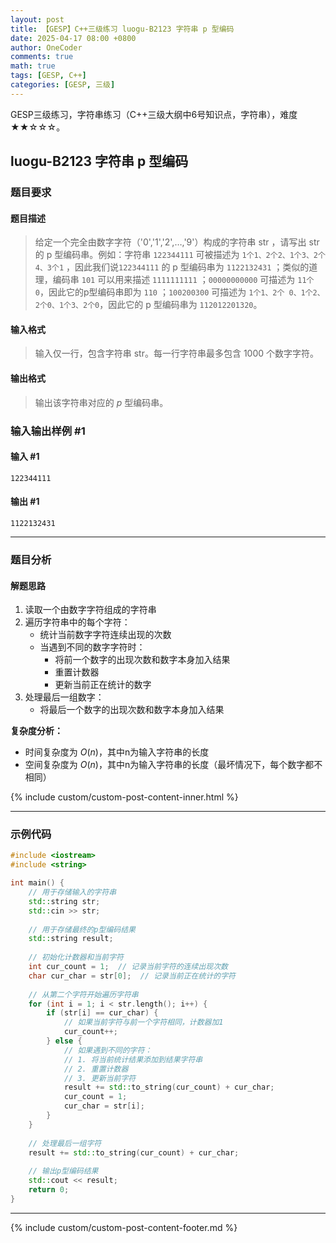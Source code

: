```yaml
---
layout: post
title: 【GESP】C++三级练习 luogu-B2123 字符串 p 型编码
date: 2025-04-17 08:00 +0800
author: OneCoder
comments: true
math: true
tags: [GESP, C++]
categories: [GESP, 三级]
---
```

GESP三级练习，字符串练习（C++三级大纲中6号知识点，字符串），难度★★☆☆☆。

<!--more-->

## luogu-B2123 字符串 p 型编码

### 题目要求

#### 题目描述

>给定一个完全由数字字符（'0','1','2',…,'9'）构成的字符串 str ，请写出 str 的 p 型编码串。例如：字符串 `122344111` 可被描述为 `1个1、2个2、1个3、2个4、3个1` ，因此我们说`122344111` 的 p 型编码串为 `1122132431` ；类似的道理，编码串 `101` 可以用来描述 `1111111111` ；`00000000000` 可描述为 `11个0`，因此它的p型编码串即为 `110` ；`100200300` 可描述为 `1个1、2个 0、1个2、2个0、1个3、2个0`，因此它的 p 型编码串为 `112012201320`。

#### 输入格式

>输入仅一行，包含字符串 str。每一行字符串最多包含 $1000$ 个数字字符。

#### 输出格式

>输出该字符串对应的 $p$ 型编码串。

### 输入输出样例 #1

#### 输入 #1

```console
122344111
```

#### 输出 #1

```console
1122132431
```

---

### 题目分析

#### 解题思路

1. 读取一个由数字字符组成的字符串
2. 遍历字符串中的每个字符：
   - 统计当前数字字符连续出现的次数
   - 当遇到不同的数字字符时：
     - 将前一个数字的出现次数和数字本身加入结果
     - 重置计数器
     - 更新当前正在统计的数字
3. 处理最后一组数字：
   - 将最后一个数字的出现次数和数字本身加入结果

**复杂度分析：**

- 时间复杂度为 $O(n)$，其中n为输入字符串的长度
- 空间复杂度为 $O(n)$，其中n为输入字符串的长度（最坏情况下，每个数字都不相同）
  
{% include custom/custom-post-content-inner.html %}

---

### 示例代码

```cpp
#include <iostream>
#include <string>

int main() {
    // 用于存储输入的字符串
    std::string str;
    std::cin >> str;
    
    // 用于存储最终的p型编码结果
    std::string result;
    
    // 初始化计数器和当前字符
    int cur_count = 1;  // 记录当前字符的连续出现次数
    char cur_char = str[0];  // 记录当前正在统计的字符
    
    // 从第二个字符开始遍历字符串
    for (int i = 1; i < str.length(); i++) {
        if (str[i] == cur_char) {
            // 如果当前字符与前一个字符相同，计数器加1
            cur_count++;
        } else {
            // 如果遇到不同的字符：
            // 1. 将当前统计结果添加到结果字符串
            // 2. 重置计数器
            // 3. 更新当前字符
            result += std::to_string(cur_count) + cur_char;
            cur_count = 1;
            cur_char = str[i];
        }
    }
    
    // 处理最后一组字符
    result += std::to_string(cur_count) + cur_char;
    
    // 输出p型编码结果
    std::cout << result;
    return 0;
}
```

---

{% include custom/custom-post-content-footer.md %}
